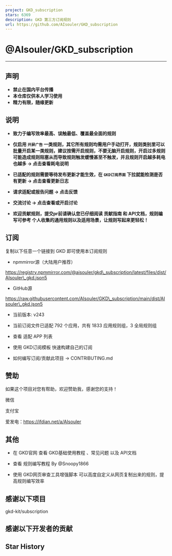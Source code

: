 ```yaml
---
project: GKD_subscription
stars: 6369
description: GKD 第三方订阅规则
url: https://github.com/AIsouler/GKD_subscription
---
```


@AIsouler/GKD\_subscription
===========================

* * *

声明
--

-   **禁止在国内平台传播**
-   **本仓库仅供本人学习使用**
-   **精力有限，随缘更新**

说明
--

-   **致力于编写效率最高、误触最低、覆盖最全面的规则**
    
-   **仅启用 `开屏广告` 一类规则，其它所有规则均需用户手动打开，规则类别里可以批量开启某一类规则，建议按需开启规则，不要无脑开启规则，开启过多规则可能造成规则阻塞从而导致规则触发缓慢甚至不触发，并且规则开启越多耗电也越多 -> 点击查看耗电说明**
    
-   **已适配的规则需要等待发布更新才能生效，在 `GKD订阅界面` 下拉就能检测是否有更新 -> 点击查看更新日志**
    
-   **请求适配或报告问题 -> 点击反馈**
    
-   **交流讨论 -> 点击查看或开启讨论**
    
-   **欢迎贡献规则，提交pr前请确认您已仔细阅读 贡献指南 和 API文档，规则编写可参考 个人收集的通用规则以及适用场景，让规则写起来更轻松！**
    

订阅
--

复制以下任意一个链接到 GKD 即可使用本订阅规则

-   npmmirror源（大陆用户推荐）

https://registry.npmmirror.com/@aisouler/gkd\_subscription/latest/files/dist/AIsouler\_gkd.json5

-   GitHub源

https://raw.githubusercontent.com/AIsouler/GKD\_subscription/main/dist/AIsouler\_gkd.json5

-   当前版本: v243
    
-   当前订阅文件已适配 792 个应用，共有 1833 应用规则组，3 全局规则组
    
-   查看 适配 APP 列表
    
-   使用 GKD订阅模板 快速构建自己的订阅
    
-   如何编写订阅/贡献此项目 -> CONTRIBUTING.md
    

赞助
--

如果这个项目对您有帮助，欢迎赞助我，感谢您的支持！

微信

支付宝

爱发电：https://ifdian.net/a/AIsouler

其他
--

-   在 GKD官网 查看 GKD基础使用教程 、常见问题 以及 API文档
    
-   查看 规则编写教程 By @Snoopy1866
    
-   使用 GKD网页审查工具增强脚本 可以高度自定义从网页复制出来的规则，提高规则编写效率
    

感谢以下项目
------

gkd-kit/subscription

感谢以下开发者的贡献
----------

Star History
------------
